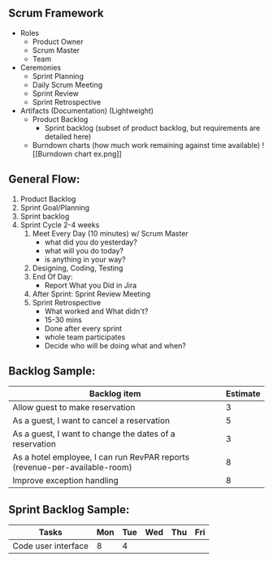 ## Scrum Framework
- Roles
	- Product Owner
	- Scrum Master
	- Team
- Ceremonies
	- Sprint Planning
	- Daily Scrum Meeting
	- Sprint Review
	- Sprint Retrospective
- Artifacts (Documentation) (Lightweight)
	- Product Backlog
		- Sprint backlog (subset of product backlog, but requirements are detailed here)
	- Burndown charts (how much work remaining against time available)
		![[Burndown chart ex.png]]

## General Flow:
1. Product Backlog
2. Sprint Goal/Planning
3. Sprint backlog
4. Sprint Cycle 2-4 weeks
	1. Meet Every Day (10 minutes) w/ Scrum Master
		- what did you do yesterday?
		- what will you do today?
		- is anything in your way?
	2. Designing, Coding, Testing
	3. End Of Day:
		- Report What you Did in Jira
	4. After Sprint: Sprint Review Meeting
	5. Sprint Retrospective
		- What worked and What didn't?
		- 15-30 mins
		- Done after every sprint
		- whole team participates
		- Decide who will be doing what and when?


## Backlog Sample:

| Backlog item                                                               | Estimate |
| -------------------------------------------------------------------------- | -------- |
| Allow guest to make reservation                                            | 3        |
| As a guest, I want to cancel a reservation                                 | 5        |
| As a guest, I want to change the dates of a reservation                    | 3        |
| As a hotel employee, I can run RevPAR reports (revenue-per-available-room) | 8        |
| Improve exception handling                                                 | 8        |

## Sprint Backlog Sample:

| Tasks               | Mon | Tue | Wed | Thu | Fri |
| ------------------- | --- | --- | --- | --- | --- |
| Code user interface | 8   | 4   |     |     |     |
